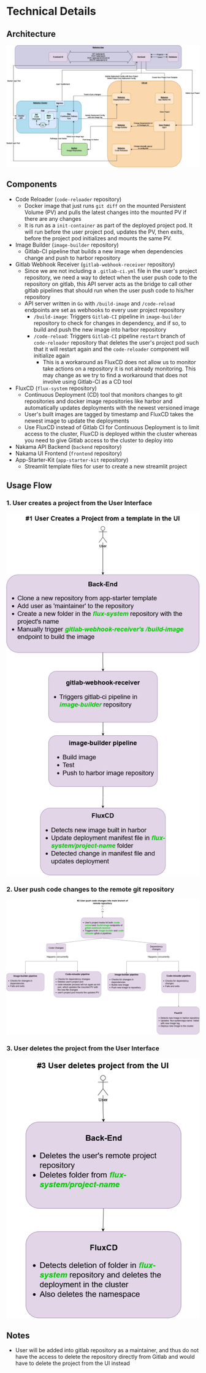 # Technical Details

## Architecture

![architecture](./assets/architecture.jpg)

## Components

* Code Reloader (`code-reloader` repository)
  * Docker image that just runs `git diff` on the mounted Persistent Volume (PV) and pulls the latest changes into the mounted PV if there are any changes
  * It is run as a `init-container` as part of the deployed project pod. It will run before the user project pod, updates the PV, then exits, before the project pod initializes and mounts the same PV.
* Image Builder (`image-builder` repository)
  * Gitlab-CI pipeline that builds a new image when dependencies change and push to harbor repository
* Gitlab Webhook Receiver (`gitlab-webhook-receiver` repository)
  * Since we are not including a `.gitlab-ci.yml` file in the user's project repository, we need a way to detect when the user push code to the repository on gitlab, this API server acts as the bridge to call other gitlab pipelines that should run when the user push code to his/her repository
  * API server written in `Go` with `/build-image` and `/code-reload` endpoints are set as webhooks to every user project repository
    * `/build-image`: Triggers `Gitlab-CI` pipeline in `image-builder` repository to check for changes in dependency, and if so, to build and push the new image into harbor repository
    * `/code-reload`: Triggers `Gitlab-CI` pipeline `restart` branch of `code-reloader` repository that deletes the user's project pod such that it will restart again and the `code-reloader` component will initialize again
      * This is a workaround as FluxCD does not allow us to monitor take actions on a repository it is not already monitoring. This may change as we try to find a workaround that does not involve using Gitlab-CI as a CD tool
* FluxCD (`flux-system` repository)
  * Continuous Deployment (CD) tool that monitors changes to git repositories and docker image repositories like harbor and automatically updates deployments with the newest versioned image
  * User's built images are tagged by timestamp and FluxCD takes the newest image to update the deployments
  * Use FluxCD instead of Gitlab CI for Continuous Deployment is to limit access to the cluster, FluxCD is deployed within the cluster whereas you need to give Gitlab access to the cluster to deploy into
* Nakama API Backend (`backend` repository)
* Nakama UI Frontend (`frontend` repository)
* App-Starter-Kit (`app-starter-kit` repository)
  * Streamlit template files for user to create a new streamlit project

## Usage Flow

### 1. User creates a project from the User Interface

![create-project](./assets/create-project-use-case.png)

### 2. User push code changes to the remote git repository

![push-code-changes](./assets/push-code-changes-use-case.png)

### 3. User deletes the project from the User Interface

![delete-project](./assets/delete-project-use-case.png)

## Notes

* User will be added into gitlab repository as a maintainer, and thus do not have the access to delete the repository directly from Gitlab and would have to delete the project from the UI instead
